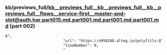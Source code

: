 ### kb/previews_full/kb__previews_full__kb__previews_full__kb__previews_full__flows__service-first__master-and-slot@auth.har.part015.md.part001.md.part001.md.part001.md (part 002)

```md
0",
                          "url": "https://n958200.alteg.io/polyfills-QTIMGMLN.js",
                          "lineNumber": 0,
                          "
```

```
